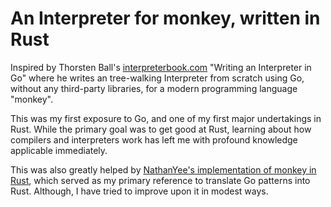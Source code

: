 # An Interpreter for monkey, written in Rust
Inspired by Thorsten Ball's [interpreterbook.com](https://interpreterbook.com) "Writing an Interpreter in Go" where he writes an tree-walking Interpreter from scratch using Go, without any third-party libraries, for a modern programming language "monkey".

This was my first exposure to Go, and one of my first major undertakings in Rust. While the primary goal was to get good at Rust, learning about how compilers and interpreters work has left me with profound knowledge applicable immediately. 

This was also greatly helped by [NathanYee's implementation of monkey in Rust](https://github.com/NathanYee/monkey-rs/tree/master), which served as my primary reference to translate Go patterns into Rust. Although, I have tried to improve upon it in modest ways.
